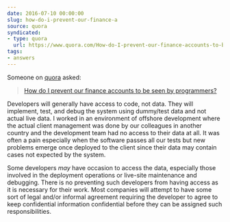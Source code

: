 ```yaml
---
date: 2016-07-10 00:00:00
slug: how-do-i-prevent-our-finance-a
source: quora
syndicated:
- type: quora
  url: https://www.quora.com/How-do-I-prevent-our-finance-accounts-to-be-seen-by-programmers/answer/Roy-Tang
tags:
- answers
---
```


Someone on [quora](https://quora.com) asked:

> [How do I prevent our finance accounts to be seen by programmers?](https://www.quora.com/How-do-I-prevent-our-finance-accounts-to-be-seen-by-programmers/answer/Roy-Tang)


Developers will generally have access to code, not data. They will implement, test, and debug the system using dummy/test data and not actual live data. I worked in an environment of offshore development where the actual client management was done by our colleagues in another country and the development team had no access to their data at all. It was often a pain especially when the software passes all our tests but new problems emerge once deployed to the client since their data may contain cases not expected by the system.

Some developers *may* have occasion to access the data, especially those involved in the deployment operations or live-site maintenance and debugging. There is no preventing such developers from having access as it is necessary for their work. Most companies will attempt to have some sort of legal and/or informal agreement requiring the developer to agree to keep confidential information confidential before they can be assigned such responsibilities.
